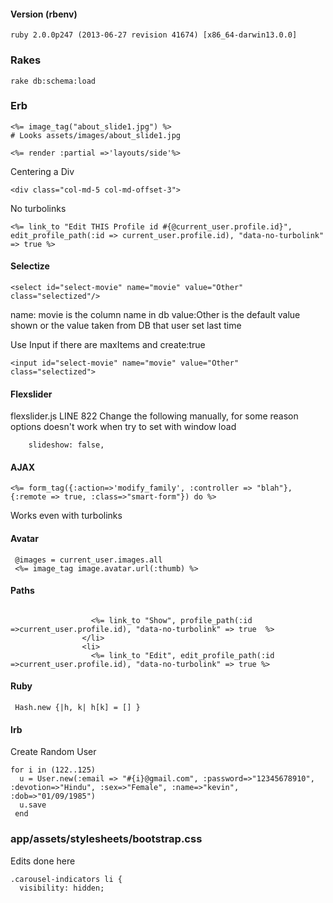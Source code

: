 #### Version (rbenv)

```
ruby 2.0.0p247 (2013-06-27 revision 41674) [x86_64-darwin13.0.0]
```

### Rakes

```
rake db:schema:load
```

### Erb

```
<%= image_tag("about_slide1.jpg") %>
# Looks assets/images/about_slide1.jpg
```

```
<%= render :partial =>'layouts/side'%>
```

Centering a Div
```
<div class="col-md-5 col-md-offset-3">
```

No turbolinks

```
<%= link_to "Edit THIS Profile id #{@current_user.profile.id}", edit_profile_path(:id => current_user.profile.id), "data-no-turbolink" => true %>
```

#### Selectize

```
<select id="select-movie" name="movie" value="Other" class="selectized"/>
```

name: movie is the column name in db
value:Other is the default value shown or the value taken from DB that user set last time

Use Input if there are maxItems and create:true

```
<input id="select-movie" name="movie" value="Other" class="selectized">
```

#### Flexslider

flexslider.js LINE 822 Change the following manually, for some reason options doesn't work when try to set with window load

```
    slideshow: false,
```


#### AJAX

```
<%= form_tag({:action=>'modify_family', :controller => "blah"},{:remote => true, :class=>"smart-form"}) do %>
```

Works even with turbolinks



#### Avatar


```
 @images = current_user.images.all
 <%= image_tag image.avatar.url(:thumb) %>
```




#### Paths

```

                  <%= link_to "Show", profile_path(:id =>current_user.profile.id), "data-no-turbolink" => true  %>
                </li>
                <li>
                  <%= link_to "Edit", edit_profile_path(:id =>current_user.profile.id), "data-no-turbolink" => true %>

```

#### Ruby

```
 Hash.new {|h, k| h[k] = [] }
```


#### Irb

Create Random User
```
for i in (122..125)
  u = User.new(:email => "#{i}@gmail.com", :password=>"12345678910", :devotion=>"Hindu", :sex=>"Female", :name=>"kevin", :dob=>"01/09/1985")
  u.save
 end
```

### app/assets/stylesheets/bootstrap.css

Edits done here

```
.carousel-indicators li {
  visibility: hidden;
```